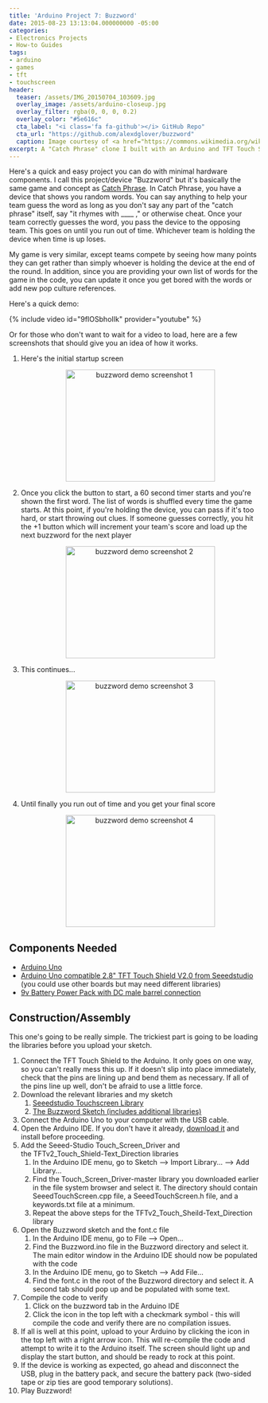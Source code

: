 ```yaml
---
title: 'Arduino Project 7: Buzzword'
date: 2015-08-23 13:13:04.000000000 -05:00
categories:
- Electronics Projects
- How-to Guides
tags:
- arduino
- games
- tft
- touchscreen
header:
  teaser: /assets/IMG_20150704_103609.jpg
  overlay_image: /assets/arduino-closeup.jpg
  overlay_filter: rgba(0, 0, 0, 0.2)
  overlay_color: "#5e616c"
  cta_label: "<i class='fa fa-github'></i> GitHub Repo"
  cta_url: "https://github.com/alexdglover/buzzword"
  caption: Image courtesy of <a href="https://commons.wikimedia.org/wiki/File:Arduino_crystal-1.jpg">Wikimedia Commons</a>
excerpt: A "Catch Phrase" clone I built with an Arduino and TFT Touch Screen
---
```

<p>Here's a quick and easy project you can do with minimal hardware components. I call this project/device "Buzzword" but it's basically the same game and concept as <a href="http://amzn.to/1LKt0o1" target="_blank">Catch Phrase</a>. In Catch Phrase, you have a device that shows you random words. You can say anything to help your team guess the word as long as you don't say any part of the "catch phrase" itself, say "it rhymes with ____ ," or otherwise cheat. Once your team correctly guesses the word, you pass the device to the opposing team. This goes on until you run out of time. Whichever team is holding the device when time is up loses.</p>
<p>My game is very similar, except teams compete by seeing how many points they can get rather than simply whoever is holding the device at the end of the round. In addition, since you are providing your own list of words for the game in the code, you can update it once you get bored with the words or add new pop culture references.</p>
<p>Here's a quick demo:</p>

{% include video id="9fIOSbhoIIk" provider="youtube" %}

<p>Or for those who don't want to wait for a video to load, here are a few screenshots that should give you an idea of how it works.</p>
<ol>
<li>Here's the initial startup screen
<p style="text-align: center;">
<a href="{{ "/assets/IMG_20150704_103515.jpg" | absolute_url }}"><img class="aligncenter size-medium wp-image-970" src="{{ site.baseurl }}/assets/IMG_20150704_103515-300x225.jpg" alt="buzzword demo screenshot 1" width="300" height="225" /></a>
</p>
</li>
<li>Once you click the button to start, a 60 second timer starts and you're shown the first word. The list of words is shuffled every time the game starts. At this point, if you're holding the device, you can pass if it's too hard, or start throwing out clues. If someone guesses correctly, you hit the +1 button which will increment your team's score and load up the next buzzword for the next player
<p style="text-align: center;">
<a href="{{ "/assets/IMG_20150704_103530.jpg" | absolute_url }}"><img class="aligncenter size-medium wp-image-971" src="{{ site.baseurl }}/assets/IMG_20150704_103530-300x225.jpg" alt="buzzword demo screenshot 2" width="300" height="225" /></a>
</p>
</li>
<li>This continues...
<p style="text-align: center;">
<a href="{{ "/assets/IMG_20150704_103609.jpg" | absolute_url }}"><img class="aligncenter size-medium wp-image-969" src="{{ site.baseurl }}/assets/IMG_20150704_103609-300x225.jpg" alt="buzzword demo screenshot 3" width="300" height="225" /></a>
</p>
</li>
<li>Until finally you run out of time and you get your final score
<p style="text-align: center;">
<a href="{{ "/assets/IMG_20150704_103624.jpg" | absolute_url }}"><img class="aligncenter size-medium wp-image-972" src="{{ site.baseurl }}/assets/IMG_20150704_103624-300x225.jpg" alt="buzzword demo screenshot 4" width="300" height="225" /></a>
</p>
</li>
</ol>
<h2>Components Needed</h2>
<ul>
<li><a href="http://amzn.to/1ChvsAp" target="_blank">Arduino Uno</a></li>
<li><a href="http://amzn.to/1NGEhod" target="_blank">Arduino Uno compatible 2.8" TFT Touch Shield V2.0 from Seeedstudio</a> (you could use other boards but may need different libraries)</li>
<li><a href="http://amzn.to/1CasgpR" target="_blank">9v Battery Power Pack with DC male barrel connection</a></li>
</ul>
<h2>Construction/Assembly</h2>
<p>This one's going to be really simple. The trickiest part is going to be loading the libraries before you upload your sketch.</p>
<ol>
<li>Connect the TFT Touch Shield to the Arduino. It only goes on one way, so you can't really mess this up. If it doesn't slip into place immediately, check that the pins are lining up and bend them as necessary. If all of the pins line up well, don't be afraid to use a little force.</li>
<li>Download the relevant libraries and my sketch
<ol>
<li><a href="https://github.com/Seeed-Studio/Touch_Screen_Driver" target="_blank">Seeedstudio Touchscreen Library</a></li>
<li><a href="https://github.com/alexdglover/buzzword" target="_blank">The Buzzword Sketch (includes additional libraries)</a></li>
</ol>
</li>
<li>Connect the Arduino Uno to your computer with the USB cable.</li>
<li>Open the Arduino IDE. If you don't have it already, <a href="https://www.arduino.cc/en/Main/Software" target="_blank">download it</a> and install before proceeding.</li>
<li>Add the Seeed-Studio Touch_Screen_Driver and the TFTv2_Touch_Shield-Text_Direction libraries
<ol>
<li>In the Arduino IDE menu, go to Sketch --> Import Library... --> Add Library...</li>
<li>Find the Touch_Screen_Driver-master library you downloaded earlier in the file system browser and select it. The directory should contain SeeedTouchScreen.cpp file, a SeeedTouchScreen.h file, and a keywords.txt file at a minimum.</li>
<li>Repeat the above steps for the TFTv2_Touch_Sheild-Text_Direction library</li>
</ol>
</li>
<li>Open the Buzzword sketch and the font.c file
<ol>
<li>In the Arduino IDE menu, go to File --> Open...</li>
<li>Find the Buzzword.ino file in the Buzzword directory and select it. The main editor window in the Arduino IDE should now be populated with the code</li>
<li>In the Arduino IDE menu, go to Sketch --> Add File...</li>
<li>Find the font.c in the root of the Buzzword directory and select it. A second tab should pop up and be populated with some text.</li>
</ol>
</li>
<li>Compile the code to verify
<ol>
<li>Click on the buzzword tab in the Arduino IDE</li>
<li>Click the icon in the top left with a checkmark symbol - this will compile the code and verify there are no compilation issues.</li>
</ol>
</li>
<li>If all is well at this point, upload to your Arduino by clicking the icon in the top left with a right arrow icon. This will re-compile the code and attempt to write it to the Arduino itself. The screen should light up and display the start button, and should be ready to rock at this point.</li>
<li>If the device is working as expected, go ahead and disconnect the USB, plug in the battery pack, and secure the battery pack (two-sided tape or zip ties are good temporary solutions).</li>
<li>Play Buzzword!</li>
</ol>
